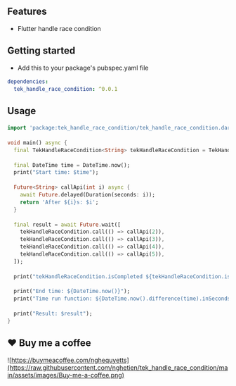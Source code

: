 ## Features

- Flutter handle race condition

## Getting started

- Add this to your package's pubspec.yaml file

```yaml
dependencies: 
  tek_handle_race_condition: ^0.0.1
```

## Usage

```dart
import 'package:tek_handle_race_condition/tek_handle_race_condition.dart';

void main() async {
  final TekHandleRaceCondition<String> tekHandleRaceCondition = TekHandleRaceCondition<String>();

  final DateTime time = DateTime.now();
  print("Start time: $time");

  Future<String> callApi(int i) async {
    await Future.delayed(Duration(seconds: i));
    return 'After ${i}s: $i';
  }

  final result = await Future.wait([
    tekHandleRaceCondition.call(() => callApi(2)),
    tekHandleRaceCondition.call(() => callApi(3)),
    tekHandleRaceCondition.call(() => callApi(4)),
    tekHandleRaceCondition.call(() => callApi(5)),
  ]);

  print("tekHandleRaceCondition.isCompleted ${tekHandleRaceCondition.isCompleted}");

  print("End time: ${DateTime.now()}");
  print("Time run function: ${DateTime.now().difference(time).inSeconds}s");

  print("Result: $result");
}
```

## ❤️ Buy me a coffee

![https://buymeacoffee.com/nghequyetts](https://raw.githubusercontent.com/nghetien/tek_handle_race_condition/main/assets/images/Buy-me-a-coffee.png)
